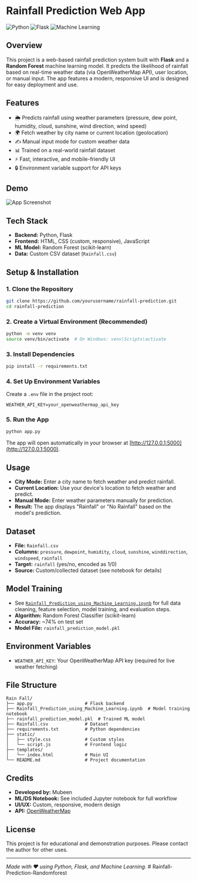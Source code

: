 # Rainfall Prediction Web App

![Python](https://img.shields.io/badge/Python-3.8%2B-blue?logo=python)
![Flask](https://img.shields.io/badge/Flask-2.x-lightgrey?logo=flask)
![Machine Learning](https://img.shields.io/badge/ML-RandomForest-green)

## Overview

This project is a web-based rainfall prediction system built with **Flask** and a **Random Forest** machine learning model. It predicts the likelihood of rainfall based on real-time weather data (via OpenWeatherMap API), user location, or manual input. The app features a modern, responsive UI and is designed for easy deployment and use.

## Features
- 🌦️ Predicts rainfall using weather parameters (pressure, dew point, humidity, cloud, sunshine, wind direction, wind speed)
- 🌍 Fetch weather by city name or current location (geolocation)
- ✍️ Manual input mode for custom weather data
- 📊 Trained on a real-world rainfall dataset
- ⚡ Fast, interactive, and mobile-friendly UI
- 🔒 Environment variable support for API keys

## Demo
![App Screenshot](static/screenshot.png) <!-- Add a screenshot if available -->

## Tech Stack
- **Backend:** Python, Flask
- **Frontend:** HTML, CSS (custom, responsive), JavaScript
- **ML Model:** Random Forest (scikit-learn)
- **Data:** Custom CSV dataset (`Rainfall.csv`)

## Setup & Installation

### 1. Clone the Repository
```bash
git clone https://github.com/yourusername/rainfall-prediction.git
cd rainfall-prediction
```

### 2. Create a Virtual Environment (Recommended)
```bash
python -m venv venv
source venv/bin/activate  # On Windows: venv\Scripts\activate
```

### 3. Install Dependencies
```bash
pip install -r requirements.txt
```

### 4. Set Up Environment Variables
Create a `.env` file in the project root:
```env
WEATHER_API_KEY=your_openweathermap_api_key
```

### 5. Run the App
```bash
python app.py
```
The app will open automatically in your browser at [http://127.0.0.1:5000](http://127.0.0.1:5000).

## Usage
- **City Mode:** Enter a city name to fetch weather and predict rainfall.
- **Current Location:** Use your device's location to fetch weather and predict.
- **Manual Mode:** Enter weather parameters manually for prediction.
- **Result:** The app displays "Rainfall" or "No Rainfall" based on the model's prediction.

## Dataset
- **File:** `Rainfall.csv`
- **Columns:** `pressure`, `dewpoint`, `humidity`, `cloud`, `sunshine`, `winddirection`, `windspeed`, `rainfall`
- **Target:** `rainfall` (yes/no, encoded as 1/0)
- **Source:** Custom/collected dataset (see notebook for details)

## Model Training
- See [`Rainfall_Prediction_using_Machine_Learning.ipynb`](Rainfall_Prediction_using_Machine_Learning.ipynb) for full data cleaning, feature selection, model training, and evaluation steps.
- **Algorithm:** Random Forest Classifier (scikit-learn)
- **Accuracy:** ~74% on test set
- **Model File:** `rainfall_prediction_model.pkl`

## Environment Variables
- `WEATHER_API_KEY`: Your OpenWeatherMap API key (required for live weather fetching)

## File Structure
```
Rain Fall/
├── app.py                    # Flask backend
├── Rainfall_Prediction_using_Machine_Learning.ipynb  # Model training notebook
├── rainfall_prediction_model.pkl  # Trained ML model
├── Rainfall.csv              # Dataset
├── requirements.txt          # Python dependencies
├── static/
│   ├── style.css             # Custom styles
│   └── script.js             # Frontend logic
├── templates/
│   └── index.html            # Main UI
└── README.md                 # Project documentation
```

## Credits
- **Developed by:** Mubeen
- **ML/DS Notebook:** See included Jupyter notebook for full workflow
- **UI/UX:** Custom, responsive, modern design
- **API:** [OpenWeatherMap](https://openweathermap.org/api)

## License
This project is for educational and demonstration purposes. Please contact the author for other uses.

---

*Made with ❤️ using Python, Flask, and Machine Learning.* #   R a i n f a l l - P r e d i c t i o n - R a n d o m f o r e s t  
 